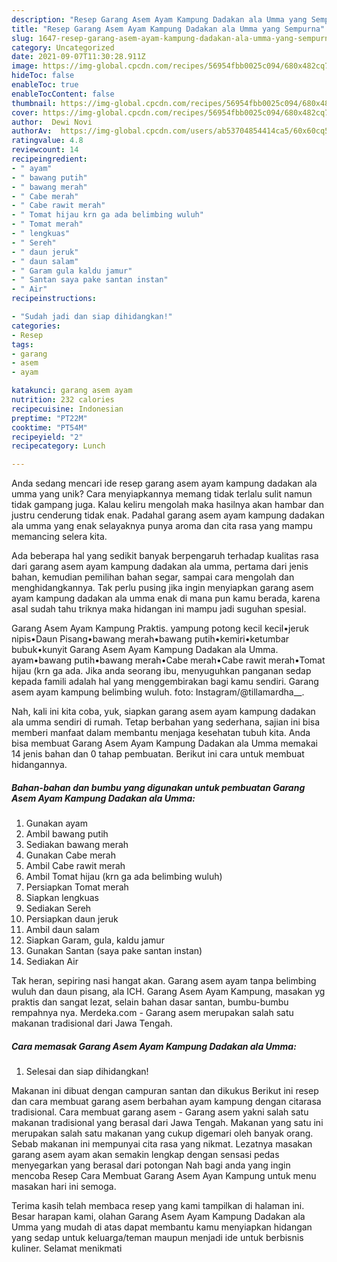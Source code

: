 ```yaml
---
description: "Resep Garang Asem Ayam Kampung Dadakan ala Umma yang Sempurna"
title: "Resep Garang Asem Ayam Kampung Dadakan ala Umma yang Sempurna"
slug: 1647-resep-garang-asem-ayam-kampung-dadakan-ala-umma-yang-sempurna
category: Uncategorized
date: 2021-09-07T11:30:28.911Z
image: https://img-global.cpcdn.com/recipes/56954fbb0025c094/680x482cq70/garang-asem-ayam-kampung-dadakan-ala-umma-foto-resep-utama.jpg
hideToc: false
enableToc: true
enableTocContent: false
thumbnail: https://img-global.cpcdn.com/recipes/56954fbb0025c094/680x482cq70/garang-asem-ayam-kampung-dadakan-ala-umma-foto-resep-utama.jpg
cover: https://img-global.cpcdn.com/recipes/56954fbb0025c094/680x482cq70/garang-asem-ayam-kampung-dadakan-ala-umma-foto-resep-utama.jpg
author:  Dewi Novi
authorAv:  https://img-global.cpcdn.com/users/ab53704854414ca5/60x60cq50/avatar.jpg
ratingvalue: 4.8
reviewcount: 14
recipeingredient:
- " ayam"
- " bawang putih"
- " bawang merah"
- " Cabe merah"
- " Cabe rawit merah"
- " Tomat hijau krn ga ada belimbing wuluh"
- " Tomat merah"
- " lengkuas"
- " Sereh"
- " daun jeruk"
- " daun salam"
- " Garam gula kaldu jamur"
- " Santan saya pake santan instan"
- " Air"
recipeinstructions:

- "Sudah jadi dan siap dihidangkan!"
categories:
- Resep
tags:
- garang
- asem
- ayam

katakunci: garang asem ayam 
nutrition: 232 calories
recipecuisine: Indonesian
preptime: "PT22M"
cooktime: "PT54M"
recipeyield: "2"
recipecategory: Lunch

---
```



Anda sedang mencari ide resep garang asem ayam kampung dadakan ala umma yang unik? Cara menyiapkannya memang tidak terlalu sulit namun tidak gampang juga. Kalau keliru mengolah maka hasilnya akan hambar dan justru cenderung tidak enak. Padahal garang asem ayam kampung dadakan ala umma yang enak selayaknya punya aroma dan cita rasa yang mampu memancing selera kita.


Ada beberapa hal yang sedikit banyak berpengaruh terhadap kualitas rasa dari garang asem ayam kampung dadakan ala umma, pertama dari jenis bahan, kemudian pemilihan bahan segar, sampai cara mengolah dan menghidangkannya. Tak perlu pusing jika ingin menyiapkan garang asem ayam kampung dadakan ala umma enak di mana pun kamu berada, karena asal sudah tahu triknya maka hidangan ini mampu jadi suguhan spesial.

Garang Asem Ayam Kampung Praktis. yampung potong kecil kecil•jeruk nipis•Daun Pisang•bawang merah•bawang putih•kemiri•ketumbar bubuk•kunyit Garang Asem Ayam Kampung Dadakan ala Umma. ayam•bawang putih•bawang merah•Cabe merah•Cabe rawit merah•Tomat hijau (krn ga ada. Jika anda seorang ibu, menyuguhkan panganan sedap kepada famili adalah hal yang menggembirakan bagi kamu sendiri. Garang asem ayam kampung belimbing wuluh. foto: Instagram/@tillamardha__.


Nah, kali ini kita coba, yuk, siapkan garang asem ayam kampung dadakan ala umma sendiri di rumah. Tetap berbahan yang sederhana, sajian ini bisa memberi manfaat dalam membantu menjaga kesehatan tubuh kita. Anda bisa membuat Garang Asem Ayam Kampung Dadakan ala Umma memakai 14 jenis bahan dan 0 tahap pembuatan. Berikut ini cara untuk membuat hidangannya.

<!--inarticleads1-->

##### Bahan-bahan dan bumbu yang digunakan untuk pembuatan Garang Asem Ayam Kampung Dadakan ala Umma:

1. Gunakan  ayam
1. Ambil  bawang putih
1. Sediakan  bawang merah
1. Gunakan  Cabe merah
1. Ambil  Cabe rawit merah
1. Ambil  Tomat hijau (krn ga ada belimbing wuluh)
1. Persiapkan  Tomat merah
1. Siapkan  lengkuas
1. Sediakan  Sereh
1. Persiapkan  daun jeruk
1. Ambil  daun salam
1. Siapkan  Garam, gula, kaldu jamur
1. Gunakan  Santan (saya pake santan instan)
1. Sediakan  Air


Tak heran, sepiring nasi hangat akan. Garang asem ayam tanpa belimbing wuluh dan daun pisang, ala ICH. Garang Asem Ayam Kampung, masakan yg praktis dan sangat lezat, selain bahan dasar santan, bumbu-bumbu rempahnya nya. Merdeka.com - Garang asem merupakan salah satu makanan tradisional dari Jawa Tengah. 

<!--inarticleads2-->

##### Cara memasak Garang Asem Ayam Kampung Dadakan ala Umma:


1. Selesai dan siap dihidangkan!

Makanan ini dibuat dengan campuran santan dan dikukus Berikut ini resep dan cara membuat garang asem berbahan ayam kampung dengan citarasa tradisional. Cara membuat garang asem - Garang asem yakni salah satu makanan tradisional yang berasal dari Jawa Tengah. Makanan yang satu ini merupakan salah satu makanan yang cukup digemari oleh banyak orang. Sebab makanan ini mempunyai cita rasa yang nikmat. Lezatnya masakan garang asem ayam akan semakin lengkap dengan sensasi pedas menyegarkan yang berasal dari potongan Nah bagi anda yang ingin mencoba Resep Cara Membuat Garang Asem Ayan Kampung untuk menu masakan hari ini semoga. 

Terima kasih telah membaca resep yang kami tampilkan di halaman ini. Besar harapan kami, olahan Garang Asem Ayam Kampung Dadakan ala Umma yang mudah di atas dapat membantu kamu menyiapkan hidangan yang sedap untuk keluarga/teman maupun menjadi ide untuk berbisnis kuliner. Selamat menikmati
